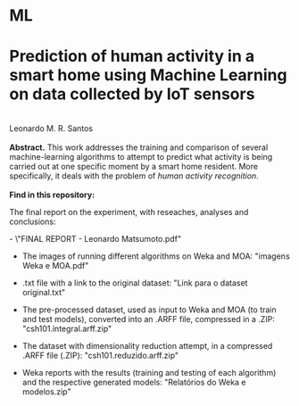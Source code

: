 # ML

<h1> Prediction of human activity in a smart home using Machine Learning on data collected by IoT sensors</h1><br>
Leonardo M. R. Santos<br><br>
<b>Abstract.</b> This work addresses the training and comparison of several machine-learning algorithms to attempt to predict what activity is being carried out at one specific moment by a smart home resident. More specifically, it deals with the problem of <i>human activity recognition</i>.
<br><br>
<b>Find in this repository:</b>

<p>The final report on the experiment, with reseaches, analyses and conclusions:</p>
- \"FINAL REPORT - Leonardo Matsumoto.pdf"

- The images of running different algorithms on Weka and MOA:
\"imagens Weka e MOA.pdf"

- .txt file with a link to the original dataset:
\"Link para o dataset original.txt"

- The pre-processed dataset, used as input to Weka and MOA (to train and test models), converted into an .ARFF file, compressed in a .ZIP:
\"csh101.integral.arff.zip"

- The dataset with dimensionality reduction attempt, in a compressed .ARFF file (.ZIP):
\"csh101.reduzido.arff.zip"

- Weka reports with the results (training and testing of each algorithm) and the respective generated models:
\"Relatórios do Weka e modelos.zip"
